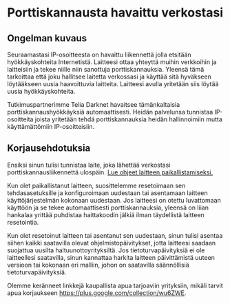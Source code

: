 # Porttiskannausta havaittu verkostasi

## Ongelman kuvaus

Seuraamastasi IP-osoitteesta on havaittu liikennettä jolla etsitään hyökkäyskohteita Internetistä. Laitteesi ottaa yhteyttä muihin verkkoihin ja laitteisiin ja tekee niille niin sanottuja porttiskannauksia. Yleensä tämä tarkoittaa että joku hallitsee laitetta verkossasi ja käyttää sitä hyväkseen löytääkseen uusia haavoittuvia laitteita. Laitteesi avulla yritetään siis löytää uusia hyökkäyskohteita. 

Tutkimuspartnerimme Telia Darknet havaitsee tämänkaltaisia porttiskannaushyökkäyksiä automaattisesti. Heidän palvelunsa tunnistaa IP-osoitteita joista yritetään tehdä porttiskannauksia heidän hallinnoimiin mutta käyttämättömiin IP-osoitteisiin. 

## Korjausehdotuksia

Ensiksi sinun tulisi tunnistaa laite, joka lähettää verkostasi porttiskannausliikennettä ulospäin. [Lue ohjeet laitteen paikallistamiseksi.](../locate.md)

Kun olet paikallistanut laitteen, suosittelemme resetoimaan sen tehdasasetuksille ja konfiguroimaan uudestaan tai asentamaan laitteen käyttöjärjestelmän kokonaan uudestaan. Jos laitteesi on otettu luvattomaan käyttöön ja se tekee automaattisesti porttiskannauksia, yleensä on liian hankalaa yrittää puhdistaa haittakoodin jälkiä ilman täydellistä laitteen resetointia.

Kun olet resetoinut laitteen tai asentanut sen uudestaan, sinun tulisi asentaa siihen kaikki saatavilla olevat ohjelmistopäivitykset, jotta laitteesi saadaan suojattua uusilta haltuunottoyrityksiltä. Jos tietoturvapäivityksiä ei ole laitteellesi saatavilla, sinun kannattaa harkita laitteen päivittämistä uuteen versioon tai kokonaan eri malliin, johon on saatavilla säännöllisiä tietoturvapäivityksiä. 

Olemme keränneet linkkejä kaupallista apua tarjoaviin yrityksiin, mikäli tarvit apua korjaukseen <https://plus.google.com/collection/wu6ZWE>.
